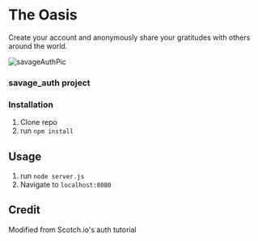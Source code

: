 # The Oasis

Create your account and anonymously share your gratitudes with others around the world.

![savageAuthPic](https://user-images.githubusercontent.com/101942628/170884691-ca4fe2f2-b32a-4bbc-a30e-f26a984a660f.PNG)



### savage_auth project
### Installation

1. Clone repo
2. run `npm install`

## Usage

1. run `node server.js`
2. Navigate to `localhost:8080`

## Credit

Modified from Scotch.io's auth tutorial
